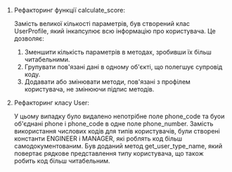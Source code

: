 1. Рефакторинг функції calculate_score:

    Замість великої кількості параметрів, був створений клас UserProfile, який інкапсулює всю інформацію про користувача. Це дозволяє:

    1) Зменшити кількість параметрів в методах, зробивши їх більш читабельними.
    2) Групувати пов'язані дані в одному об'єкті, що полегшує супровід коду.
    3) Додавати або змінювати методи, пов'язані з профілем користувача, не змінюючи підпис методів.

2. Рефакторинг класу User:

    У цьому випадку було видалено непотрібне поле phone_code та буои об'єднані phone і phone_code в одне поле phone_number.
    Замість використання числових кодів для типів користувачів, були створені константи ENGINEER і MANAGER, які роблять код більш самодокументованим.
    Був доданий метод get_user_type_name, який повертає рядкове представлення типу користувача, що також робить код більш читабельним.